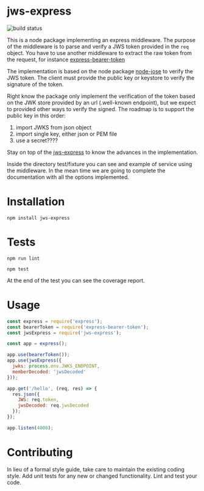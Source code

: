 jws-express
=========
![build status](https://gitlab.com/jorge.suit/jws-express/badges/master/build.svg)

This is a node package implementing an express middleware. The purpose
of the middleware is to parse and verify a JWS token provided in the
`req` object. You have to use another middleware to extract the raw
token from the request, for
instance
[express-bearer-token](https://www.npmjs.com/package/express-bearer-token)

The implementation is based on the node
package [node-jose](https://www.npmjs.com/package/node-jose) to verify
the JWS token. The client must provide the public key or keystore to
verify the signature of the token.

Right know the package only implement the verification of the token
based on the JWK store provided by an url (.well-known endpoint), but
we expect to provided other ways to verify the signed. The roadmap is
to support the public key in this order:

1. import JWKS from json object
1. import single key, either json or PEM file
1. use a secret????

Stay on top of
the [jws-express](https://gitlab.com/jorge.suit/jws-express) to know
the advances in the implementation.

Inside the directory test/fixture you can see and example of service
using the middleware. In the mean time we are going to complete the
documentation with all the options implemented.

# Installation

`npm install jws-express`

# Tests

`npm run lint`

`npm test`

At the end of the test you can see the coverage report.

# Usage

```javascript
const express = require('express');
const bearerToken = require('express-bearer-token');
const jwsExpress = require('jws-express');

const app = express();

app.use(bearerToken());
app.use(jwsExpress({
  jwks: process.env.JWKS_ENDPOINT,
  memberDecoded: 'jwsDecoded'
}));

app.get('/hello', (req, res) => {
  res.json({
    JWS: req.token,
    jwsDecoded: req.jwsDecoded
  });
});

app.listen(4000);
```

# Contributing

In lieu of a formal style guide, take care to maintain the existing
coding style. Add unit tests for any new or changed
functionality. Lint and test your code.
